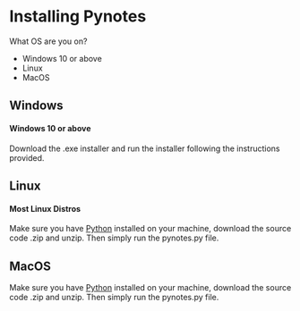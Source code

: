 # Installing Pynotes

What OS are you on?
  - Windows 10 or above
  - Linux
  - MacOS

## Windows
#### Windows 10 or above
Download the .exe installer and run the installer following the instructions provided.

## Linux
#### Most Linux Distros
Make sure you have [Python](https://www.python.org/downloads/) installed on your machine, download the source code .zip and unzip. Then simply run the pynotes.py file.

## MacOS
Make sure you have [Python](https://www.python.org/downloads/) installed on your machine, download the source code .zip and unzip. Then simply run the pynotes.py file.
